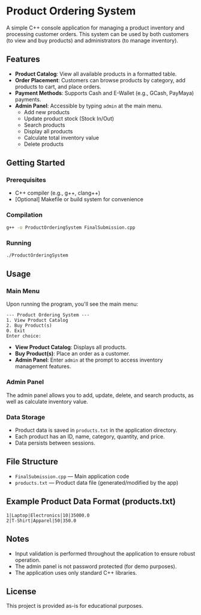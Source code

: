 # Product Ordering System

A simple C++ console application for managing a product inventory and processing customer orders. This system can be used by both customers (to view and buy products) and administrators (to manage inventory).

## Features

- **Product Catalog**: View all available products in a formatted table.
- **Order Placement**: Customers can browse products by category, add products to cart, and place orders.
- **Payment Methods**: Supports Cash and E-Wallet (e.g., GCash, PayMaya) payments.
- **Admin Panel**: Accessible by typing `admin` at the main menu.
    - Add new products
    - Update product stock (Stock In/Out)
    - Search products
    - Display all products
    - Calculate total inventory value
    - Delete products

## Getting Started

### Prerequisites

- C++ compiler (e.g., g++, clang++)
- [Optional] Makefile or build system for convenience

### Compilation

```sh
g++ -o ProductOrderingSystem FinalSubmission.cpp
```

### Running

```sh
./ProductOrderingSystem
```

## Usage

### Main Menu

Upon running the program, you'll see the main menu:

```
--- Product Ordering System ---
1. View Product Catalog
2. Buy Product(s)
0. Exit
Enter choice:
```

- **View Product Catalog**: Displays all products.
- **Buy Product(s)**: Place an order as a customer.
- **Admin Panel**: Enter `admin` at the prompt to access inventory management features.

### Admin Panel

The admin panel allows you to add, update, delete, and search products, as well as calculate inventory value.

### Data Storage

- Product data is saved in `products.txt` in the application directory.
- Each product has an ID, name, category, quantity, and price.
- Data persists between sessions.

## File Structure

- `FinalSubmission.cpp` — Main application code
- `products.txt` — Product data file (generated/modified by the app)

## Example Product Data Format (products.txt)

```
1|Laptop|Electronics|10|35000.0
2|T-Shirt|Apparel|50|350.0
```

## Notes

- Input validation is performed throughout the application to ensure robust operation.
- The admin panel is not password protected (for demo purposes).
- The application uses only standard C++ libraries.

## License

This project is provided as-is for educational purposes.
